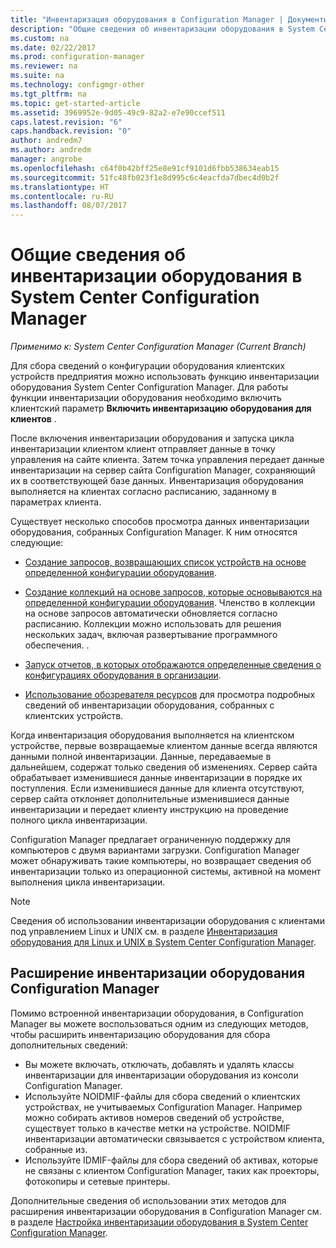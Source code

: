 ```yaml
---
title: "Инвентаризация оборудования в Configuration Manager | Документы Майкрософт"
description: "Общие сведения об инвентаризации оборудования в System Center Configuration Manager."
ms.custom: na
ms.date: 02/22/2017
ms.prod: configuration-manager
ms.reviewer: na
ms.suite: na
ms.technology: configmgr-other
ms.tgt_pltfrm: na
ms.topic: get-started-article
ms.assetid: 3969952e-9d05-49c9-82a2-e7e90ccef511
caps.latest.revision: "6"
caps.handback.revision: "0"
author: andredm7
ms.author: andredm
manager: angrobe
ms.openlocfilehash: c64f0b42bff25e8e91cf9101d6fbb538634eab15
ms.sourcegitcommit: 51fc48fb023f1e8d995c6c4eacfda7dbec4d0b2f
ms.translationtype: HT
ms.contentlocale: ru-RU
ms.lasthandoff: 08/07/2017
---
```

# <a name="introduction-to-hardware-inventory-in-system-center-configuration-manager"></a>Общие сведения об инвентаризации оборудования в System Center Configuration Manager

*Применимо к: System Center Configuration Manager (Current Branch)*

Для сбора сведений о конфигурации оборудования клиентских устройств предприятия можно использовать функцию инвентаризации оборудования System Center Configuration Manager. Для работы функции инвентаризации оборудования необходимо включить клиентский параметр **Включить инвентаризацию оборудования для клиентов** .  

 После включения инвентаризации оборудования и запуска цикла инвентаризации клиентом клиент отправляет данные в точку управления на сайте клиента. Затем точка управления передает данные инвентаризации на сервер сайта Configuration Manager, сохраняющий их в соответствующей базе данных. Инвентаризация оборудования выполняется на клиентах согласно расписанию, заданному в параметрах клиента.  

 Существует несколько способов просмотра данных инвентаризации оборудования, собранных Configuration Manager. К ним относятся следующие:  

-   [Создание запросов, возвращающих список устройств на основе определенной конфигурации оборудования](../../../../core/servers/manage/queries-technical-reference.md).  

-   [Создание коллекций на основе запросов, которые основываются на определенной конфигурации оборудования](../../../../core/clients/manage/collections/introduction-to-collections.md). Членство в коллекции на основе запросов автоматически обновляется согласно расписанию. Коллекции можно использовать для решения нескольких задач, включая развертывание программного обеспечения. .  

-   [Запуск отчетов, в которых отображаются определенные сведения о конфигурациях оборудования в организации](../../../../core/servers/manage/reporting.md).   

-   [Использование обозревателя ресурсов](../../../../core/clients/manage/inventory/use-resource-explorer-to-view-hardware-inventory.md) для просмотра подробных сведений об инвентаризации оборудования, собранных с клиентских устройств.   

 Когда инвентаризация оборудования выполняется на клиентском устройстве, первые возвращаемые клиентом данные всегда являются данными полной инвентаризации. Данные, передаваемые в дальнейшем, содержат только сведения об изменениях. Сервер сайта обрабатывает изменившиеся данные инвентаризации в порядке их поступления. Если изменившиеся данные для клиента отсутствуют, сервер сайта отклоняет дополнительные изменившиеся данные инвентаризации и передает клиенту инструкцию на проведение полного цикла инвентаризации.  

 Configuration Manager предлагает ограниченную поддержку для компьютеров с двумя вариантами загрузки. Configuration Manager может обнаруживать такие компьютеры, но возвращает сведения об инвентаризации только из операционной системы, активной на момент выполнения цикла инвентаризации.  

> [!NOTE]  
>  Сведения об использовании инвентаризации оборудования с клиентами под управлением Linux и UNIX см. в разделе [Инвентаризация оборудования для Linux и UNIX в System Center Configuration Manager](../../../../core/clients/manage/inventory/hardware-inventory-for-linux-and-unix.md).  

## <a name="extending-configuration-manager-hardware-inventory"></a>Расширение инвентаризации оборудования Configuration Manager  
 Помимо встроенной инвентаризации оборудования, в Configuration Manager вы можете воспользоваться одним из следующих методов, чтобы расширить инвентаризацию оборудования для сбора дополнительных сведений:  

- Вы можете включать, отключать, добавлять и удалять классы инвентаризации для инвентаризации оборудования из консоли Configuration Manager.  
- Используйте NOIDMIF-файлы для сбора сведений о клиентских устройствах, не учитываемых Configuration Manager. Например можно собирать активов номеров сведений об устройстве, существует только в качестве метки на устройстве. NOIDMIF инвентаризации автоматически связывается с устройством клиента, собранные из.  
- Используйте IDMIF-файлы для сбора сведений об активах, которые не связаны с клиентом Configuration Manager, таких как проекторы, фотокопиры и сетевые принтеры.  

 Дополнительные сведения об использовании этих методов для расширения инвентаризации оборудования в Configuration Manager см. в разделе [Настройка инвентаризации оборудования в System Center Configuration Manager](../../../../core/clients/manage/inventory/configure-hardware-inventory.md).  

